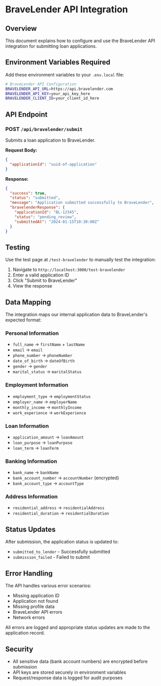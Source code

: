 # BraveLender API Integration

## Overview
This document explains how to configure and use the BraveLender API integration for submitting loan applications.

## Environment Variables Required

Add these environment variables to your `.env.local` file:

```bash
# BraveLender API Configuration
BRAVELENDER_API_URL=https://api.bravelender.com
BRAVELENDER_API_KEY=your_api_key_here
BRAVELENDER_CLIENT_ID=your_client_id_here
```

## API Endpoint

### POST `/api/bravelender/submit`

Submits a loan application to BraveLender.

**Request Body:**
```json
{
  "applicationId": "uuid-of-application"
}
```

**Response:**
```json
{
  "success": true,
  "status": "submitted",
  "message": "Application submitted successfully to BraveLender",
  "bravelenderResponse": {
    "applicationId": "BL-12345",
    "status": "pending_review",
    "submittedAt": "2024-01-15T10:30:00Z"
  }
}
```

## Testing

Use the test page at `/test-bravelender` to manually test the integration:

1. Navigate to `http://localhost:3000/test-bravelender`
2. Enter a valid application ID
3. Click "Submit to BraveLender"
4. View the response

## Data Mapping

The integration maps our internal application data to BraveLender's expected format:

### Personal Information
- `full_name` → `firstName` + `lastName`
- `email` → `email`
- `phone_number` → `phoneNumber`
- `date_of_birth` → `dateOfBirth`
- `gender` → `gender`
- `marital_status` → `maritalStatus`

### Employment Information
- `employment_type` → `employmentStatus`
- `employer_name` → `employerName`
- `monthly_income` → `monthlyIncome`
- `work_experience` → `workExperience`

### Loan Information
- `application_amount` → `loanAmount`
- `loan_purpose` → `loanPurpose`
- `loan_term` → `loanTerm`

### Banking Information
- `bank_name` → `bankName`
- `bank_account_number` → `accountNumber` (encrypted)
- `bank_account_type` → `accountType`

### Address Information
- `residential_address` → `residentialAddress`
- `residential_duration` → `residentialDuration`

## Status Updates

After submission, the application status is updated to:
- `submitted_to_lender` - Successfully submitted
- `submission_failed` - Failed to submit

## Error Handling

The API handles various error scenarios:
- Missing application ID
- Application not found
- Missing profile data
- BraveLender API errors
- Network errors

All errors are logged and appropriate status updates are made to the application record.

## Security

- All sensitive data (bank account numbers) are encrypted before submission
- API keys are stored securely in environment variables
- Request/response data is logged for audit purposes
